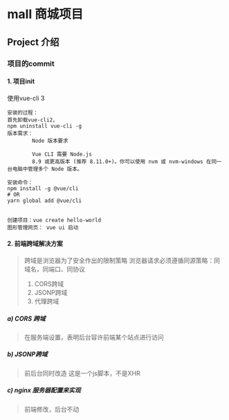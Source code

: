 # mall 商城项目

## Project 介绍

### 项目的commit

#### 1. 项目init 
使用vue-cli 3 
```text
安装的过程：
首先卸载vue-cli2，
npm uninstall vue-cli -g
版本需求： 
        Node 版本要求
        
        Vue CLI 需要 Node.js
        8.9 或更高版本 (推荐 8.11.0+)。你可以使用 nvm 或 nvm-windows 在同一台电脑中管理多个 Node 版本。

安装命令：
npm install -g @vue/cli
# OR
yarn global add @vue/cli


创建项目：vue create hello-world
图形管理网页： vue ui 启动
```
#### 2. 前端跨域解决方案
> 跨域是浏览器为了安全作出的限制策略
> 浏览器请求必须遵循同源策略：同域名，同端口、同协议
>  1. CORS跨域
>  2. JSONP跨域
>  3. 代理跨域
##### a) CORS 跨域
> 在服务端设置，表明后台容许前端某个站点进行访问

##### b) JSONP跨域
> 前后台同时改造
> 这是一个js脚本，不是XHR

##### c) nginx 服务器配置来实现
> 前端修改，后台不动
